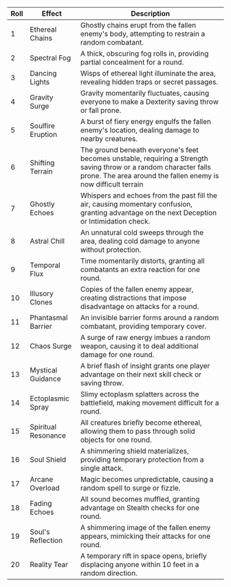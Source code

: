 |Roll | Effect                   | Description                |
|-----|--------------------------|----------------------------|
|1| Ethereal Chains          | Ghostly chains erupt from the fallen enemy's body, attempting to restrain a random combatant.|
|2| Spectral Fog             | A thick, obscuring fog rolls in, providing partial concealment for a round. |
|3| Dancing Lights           | Wisps of ethereal light illuminate the area, revealing hidden traps or secret passages. |
|4| Gravity Surge            | Gravity momentarily fluctuates, causing everyone to make a Dexterity saving throw or fall prone. |
|5| Soulfire Eruption        | A burst of fiery energy engulfs the fallen enemy's location, dealing damage to nearby creatures. |
|6| Shifting Terrain         | The ground beneath everyone's feet becomes unstable, requiring a Strength saving throw or a random character falls prone. The area around the fallen enemy is now difficult terrain |
|7| Ghostly Echoes           | Whispers and echoes from the past fill the air, causing momentary confusion, granting advantage on the next Deception or Intimidation check. |
|8| Astral Chill             | An unnatural cold sweeps through the area, dealing cold damage to anyone without protection. |
|9| Temporal Flux            | Time momentarily distorts, granting all combatants an extra reaction for one round. |
|10 | Illusory Clones          | Copies of the fallen enemy appear, creating distractions that impose disadvantage on attacks for a round. |
|11| Phantasmal Barrier       |An invisible barrier forms around a random combatant, providing temporary cover.|
|12| Chaos Surge              | A surge of raw energy imbues a random weapon, causing it to deal additional damage for one round.|
|13| Mystical Guidance        | A brief flash of insight grants one player advantage on their next skill check or saving throw. |
|14| Ectoplasmic Spray        | Slimy ectoplasm splatters across the battlefield, making movement difficult for a round. |
|15| Spiritual Resonance      | All creatures briefly become ethereal, allowing them to pass through solid objects for one round. |
|16| Soul Shield              | A shimmering shield materializes, providing temporary protection from a single attack. |
|17| Arcane Overload          | Magic becomes unpredictable, causing a random spell to surge or fizzle. |
|18| Fading Echoes            | All sound becomes muffled, granting advantage on Stealth checks for one round.|
|19| Soul's Reflection        | A shimmering image of the fallen enemy appears, mimicking their attacks for one round. |
|20| Reality Tear             | A temporary rift in space opens, briefly displacing anyone within 10 feet in a random direction. |

